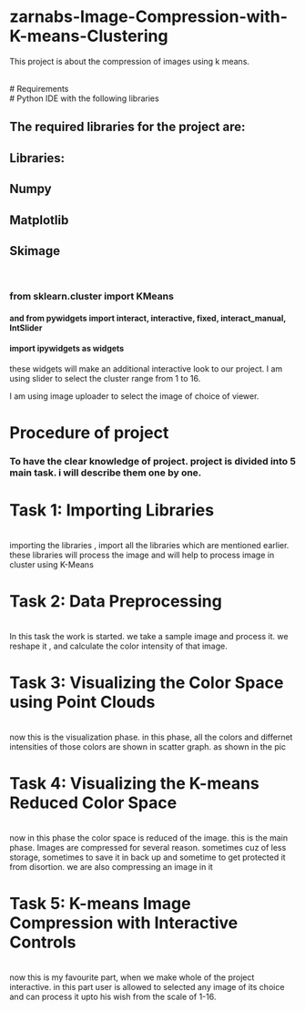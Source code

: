 
# zarnabs-Image-Compression-with-K-means-Clustering
This project is about the compression of images using k means. 

<br>
# Requirements 
<br>
# Python IDE with the following libraries

## The required libraries for the project are: 
## Libraries:
## Numpy 
## Matplotlib 
## Skimage

<br> 

### from sklearn.cluster import KMeans
#### and from pywidgets import interact, interactive, fixed, interact_manual, IntSlider
#### import ipywidgets as widgets

these widgets will make an additional interactive look to our project.
I am using slider to select the cluster range from 1 to 16.

I am using image uploader to select the image of choice of viewer.

# Procedure of project

### To have the clear knowledge of project. project is divided into 5 main task. i will describe them one by one. 

# Task 1: Importing Libraries
<br>
importing the libraries , import all the libraries which are mentioned earlier. these libraries will process the image and will help to process image in cluster using K-Means

# Task 2: Data Preprocessing
<br>
 In this task the work is started. we take a sample image and process it. we reshape it , and calculate the color intensity of that image.

# Task 3: Visualizing the Color Space using Point Clouds
<br>
 now this is the visualization phase. in this phase, all the colors and differnet intensities of those colors are shown in scatter graph. as shown in the pic

# Task 4: Visualizing the K-means Reduced Color Space
<br> 
 now in this phase the color space is reduced of the image. this is the main phase. Images are compressed for several reason. sometimes cuz of less storage, sometimes to save it in back up and sometime to get protected it from disortion. we are also compressing an image in it

# Task 5: K-means Image Compression with Interactive Controls
<br>
 now this is my favourite part, when we make whole of the project interactive. in this part user is allowed to selected any image of its choice and can process it upto his wish from the scale of 1-16. 





